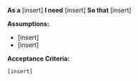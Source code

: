 **As a** [insert]
**I need** [insert]
**So that** [insert]

**Assumptions:**
* [insert]
* [insert]

**Acceptance Criteria:**
```
[insert]
```
